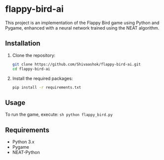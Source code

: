 # flappy-bird-ai

This project is an implementation of the Flappy Bird game using Python and Pygame, enhanced with a neural network trained using the NEAT algorithm.

## Installation

1. Clone the repository:
    ```sh
    git clone https://github.com/Shivaashok/flappy-bird-ai.git
    cd flappy-bird-ai
    ```

2. Install the required packages:
    ```sh
    pip install -r requirements.txt
    ```

## Usage

To run the game, execute:
    ```sh
    python flappy_bird.py
    ```

## Requirements

- Python 3.x
- Pygame
- NEAT-Python
